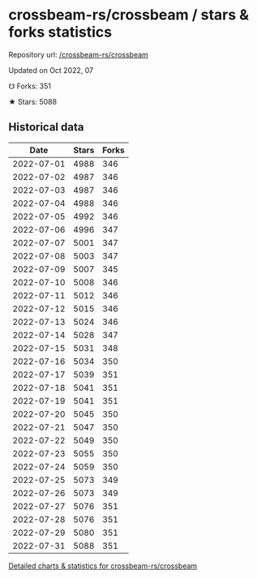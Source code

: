 # crossbeam-rs/crossbeam / stars & forks statistics

Repository url: [/crossbeam-rs/crossbeam](https://github.com/crossbeam-rs/crossbeam)

Updated on Oct 2022, 07

☋ Forks: 351

★ Stars: 5088

## Historical data
| Date | Stars | Forks |
|------|-------|-------|
| 2022-07-01 | 4988 | 346 | 
| 2022-07-02 | 4987 | 346 | 
| 2022-07-03 | 4987 | 346 | 
| 2022-07-04 | 4988 | 346 | 
| 2022-07-05 | 4992 | 346 | 
| 2022-07-06 | 4996 | 347 | 
| 2022-07-07 | 5001 | 347 | 
| 2022-07-08 | 5003 | 347 | 
| 2022-07-09 | 5007 | 345 | 
| 2022-07-10 | 5008 | 346 | 
| 2022-07-11 | 5012 | 346 | 
| 2022-07-12 | 5015 | 346 | 
| 2022-07-13 | 5024 | 346 | 
| 2022-07-14 | 5028 | 347 | 
| 2022-07-15 | 5031 | 348 | 
| 2022-07-16 | 5034 | 350 | 
| 2022-07-17 | 5039 | 351 | 
| 2022-07-18 | 5041 | 351 | 
| 2022-07-19 | 5041 | 351 | 
| 2022-07-20 | 5045 | 350 | 
| 2022-07-21 | 5047 | 350 | 
| 2022-07-22 | 5049 | 350 | 
| 2022-07-23 | 5055 | 350 | 
| 2022-07-24 | 5059 | 350 | 
| 2022-07-25 | 5073 | 349 | 
| 2022-07-26 | 5073 | 349 | 
| 2022-07-27 | 5076 | 351 | 
| 2022-07-28 | 5076 | 351 | 
| 2022-07-29 | 5080 | 351 | 
| 2022-07-31 | 5088 | 351 | 


[Detailed charts & statistics for crossbeam-rs/crossbeam](https://reviewgithub.com/rep/crossbeam-rs/crossbeam)
